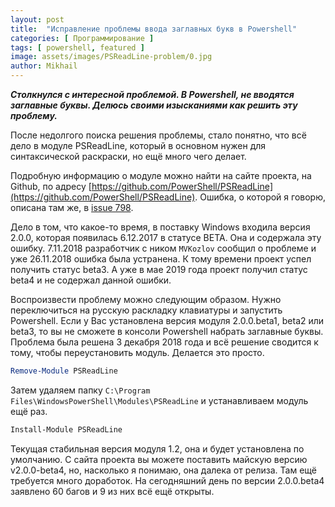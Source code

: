 ```yaml
---
layout: post
title:  "Исправление проблемы ввода заглавных букв в Powershell"
categories: [ Программирование ]
tags: [ powershell, featured ]
image: assets/images/PSReadLine-problem/0.jpg
author: Mikhail
---
```

***Столкнулся с интересной проблемой. В Powershell, не вводятся заглавные буквы. Делюсь своими изысканиями как решить эту проблему.***

После недолгого поиска решения проблемы, стало понятно, что всё дело в модуле PSReadLine, который в основном нужен для синтаксической раскраски, но ещё много чего делает. 

Подробную информацию о модуле можно найти на сайте проекта, на Github, по адресу [https://github.com/PowerShell/PSReadLine](https://github.com/PowerShell/PSReadLine). Ошибка, о которой я говорю, описана там же, в [issue 798](https://github.com/PowerShell/PSReadLine/issues/798).

Дело в том, что какое-то время, в поставку Windows входила версия 2.0.0, которая появилась 6.12.2017 в статусе BETA. Она и содержала эту ошибку. 7.11.2018 разработчик с ником `MVKozlov` сообщил о проблеме и уже 26.11.2018 ошибка была устранена. К тому времени проект успел получить статус beta3. А уже в мае 2019 года проект получил статус beta4 и не содержал данной ошибки.

Воспроизвести проблему можно следующим образом. Нужно переключиться на русскую раскладку клавиатуры и запустить Powershell. Если у Вас установлена версия модуля 2.0.0.beta1, beta2 или beta3, то вы не сможете в консоли Powershell набрать заглавные буквы. Проблема была решена 3 декабря 2018 года и всё решение сводится к тому, чтобы переустановить модуль. Делается это просто.

```powershell
Remove-Module PSReadLine
```
Затем удаляем папку `C:\Program Files\WindowsPowerShell\Modules\PSReadLine` и устанавливаем модуль ещё раз.
```powershell
Install-Module PSReadLine
```

Текущая стабильная версия модуля 1.2, она и будет установлена по умолчанию. С сайта проекта вы можете поставить майскую версию v2.0.0-beta4, но, насколько я понимаю, она далека от релиза. Там ещё требуется много доработок. На сегодняшний день по версии 2.0.0.beta4 заявлено 60 багов и 9 из них всё ещё открыты.
